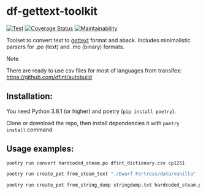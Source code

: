 # df-gettext-toolkit

[![Test](https://github.com/dfint/df-gettext-toolkit/actions/workflows/test.yml/badge.svg)](https://github.com/dfint/df-gettext-toolkit/actions/workflows/test.yml)
[![Coverage Status](https://coveralls.io/repos/github/dfint/df-gettext-toolkit/badge.svg?branch=master)](https://coveralls.io/github/dfint/df-gettext-toolkit?branch=master)
[![Maintainability](https://api.codeclimate.com/v1/badges/8f5de82303b55de3b930/maintainability)](https://codeclimate.com/github/dfint/df-gettext-toolkit/maintainability)

Toolset to convert text to [gettext](https://en.wikipedia.org/wiki/Gettext) format and aback. Includes minimalistic parsers for .po (text) and .mo (binary) formats.

> [!NOTE]
> There are ready to use csv files for most of languages from transifex: https://github.com/dfint/autobuild

## Installation:

You need Python 3.8.1 (or higher) and poetry (`pip install poetry`).

Clone or download the repo, then install dependencies it with `poetry install` command

## Usage examples:

```bash
poetry run convert hardcoded_steam.po dfint_dictionary.csv cp1251
```
```bash
poetry run create_pot from_steam_text "./Dwarf Fortress/data/vanilla" ./pot_files/
```
```bash
poetry run create_pot from_string_dump stringdump.txt hardcoded_steam.pot
```
